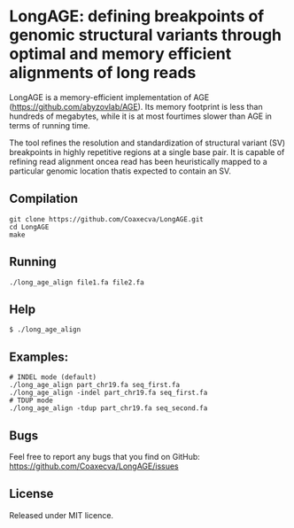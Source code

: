 # LongAGE: defining breakpoints of genomic structural variants through optimal and memory efficient alignments of long reads

LongAGE is a memory-efficient implementation of AGE (https://github.com/abyzovlab/AGE). Its memory footprint  is  less  than  hundreds  of  megabytes,  while  it  is  at  most  fourtimes  slower  than  AGE  in  terms  of  running  time.  

The tool refines the resolution and standardization of structural variant (SV) breakpoints in highly repetitive regions at a single base pair. It is capable of refining read alignment oncea read has been heuristically mapped to a particular genomic location thatis expected to contain an SV.

## Compilation
```
git clone https://github.com/Coaxecva/LongAGE.git
cd LongAGE
make
```

## Running
```
./long_age_align file1.fa file2.fa
```

## Help
```
$ ./long_age_align
```

## Examples:
```
# INDEL mode (default)
./long_age_align part_chr19.fa seq_first.fa 
./long_age_align -indel part_chr19.fa seq_first.fa 
# TDUP mode
./long_age_align -tdup part_chr19.fa seq_second.fa
```

## Bugs

Feel free to report any bugs that you find on GitHub:
https://github.com/Coaxecva/LongAGE/issues

## License

Released under MIT licence.
